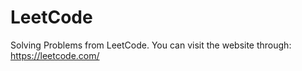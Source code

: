 # LeetCode
Solving Problems from LeetCode. You can visit the website through: https://leetcode.com/
